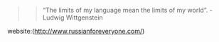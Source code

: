 >>“The limits of my language mean the limits of my world”.           -Ludwig Wittgenstein

website:(http://www.russianforeveryone.com/)



